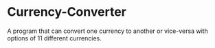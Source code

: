 # Currency-Converter
A program that can convert one currency to another or vice-versa with options of 11 different currencies.
